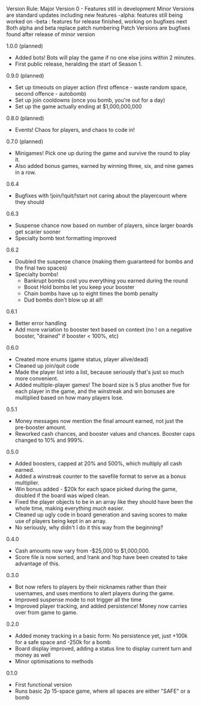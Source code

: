 Version Rule:
Major Version 0 - Features still in development
Minor Versions are standard updates including new features
-alpha: features still being worked on
-beta : features for release finished, working on bugfixes next
Both alpha and beta replace patch numbering
Patch Versions are bugfixes found after release of minor version

1.0.0 (planned)
 - Added bots! Bots will play the game if no one else joins within 2 minutes.
 - First public release, heralding the start of Season 1.
 
0.9.0 (planned)
 - Set up timeouts on player action (first offence - waste random space, second offence - autobomb)
 - Set up join cooldowns (once you bomb, you're out for a day)
 - Set up the game actually ending at $1,000,000,000
 
0.8.0 (planned)
 - Events! Chaos for players, and chaos to code in!
 
0.7.0 (planned)
 - Minigames! Pick one up during the game and survive the round to play it.
 - Also added bonus games, earned by winning three, six, and nine games in a row.

0.6.4
 - Bugfixes with !join/!quit/!start not caring about the playercount where they should

0.6.3
 - Suspense chance now based on number of players, since larger boards get scarier sooner
 - Specialty bomb text formatting improved

0.6.2
 - Doubled the suspense chance (making them guaranteed for bombs and the final two spaces)
 - Specialty bombs!
   * Bankrupt bombs cost you everything you earned during the round
   * Boost Hold bombs let you keep your booster
   * Chain bombs have up to eight times the bomb penalty
   * Dud bombs don't blow up at all!
 
0.6.1
 - Better error handling
 - Add more variation to booster text based on context (no ! on a negative booster, "drained" if booster < 100%, etc) 
 
0.6.0
 - Created more enums (game status, player alive/dead)
 - Cleaned up join/quit code
 - Made the player list into a list, because seriously that's just so much more convenient.
 - Added multiple-player games! The board size is 5 plus another five for each player in the game, 
 	and the winstreak and win bonuses are multiplied based on how many players lose.
 	
0.5.1
 - Money messages now mention the final amount earned, not just the pre-booster amount.
 - Reworked cash chances, and booster values and chances. Booster caps changed to 10% and 999%.
 
0.5.0
 - Added boosters, capped at 20% and 500%, which multiply all cash earned.
 - Added a winstreak counter to the savefile format to serve as a bonus multiplier.
 - Win bonus added - $20k for each space picked during the game, doubled if the board was wiped clean.
 - Fixed the player objects to be in an array like they should have been the whole time, making everything *much* easier.
 - Cleaned up ugly code in board generation and saving scores to make use of players being kept in an array.
 - No seriously, why didn't I do it this way from the beginning?
 
0.4.0
 - Cash amounts now vary from -$25,000 to $1,000,000.
 - Score file is now sorted, and !rank and !top have been created to take advantage of this.

0.3.0
 - Bot now refers to players by their nicknames rather than their usernames, and uses mentions to alert players during the game.
 - Improved suspense mode to not trigger all the time
 - Improved player tracking, and added persistence! Money now carries over from game to game.

0.2.0
 - Added money tracking in a basic form: No persistence yet, just +100k for a safe space and -250k for a bomb
 - Board display improved, adding a status line to display current turn and money as well
 - Minor optimisations to methods

0.1.0
 - First functional version
 - Runs basic 2p 15-space game, where all spaces are either "SAFE" or a bomb